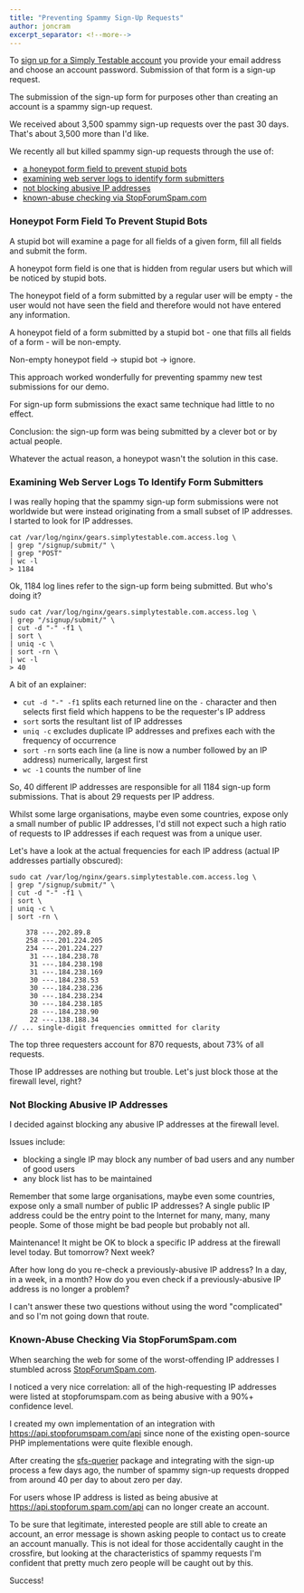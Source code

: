 ```yaml
---
title: "Preventing Spammy Sign-Up Requests"
author: joncram
excerpt_separator: <!--more-->
---
```


To [sign up for a Simply Testable account](https://gears.simplytestable.com/signup/) you provide
your email address and choose an account password. Submission of that form is a sign-up request.

The submission of the sign-up form for purposes other than creating an account
is a spammy sign-up request.

We received about 3,500 spammy sign-up requests over the past 30 days. That's about 3,500 more
than I'd like.

We recently all but killed spammy sign-up requests through the use of:

- [a honeypot form field to prevent stupid bots](/preventing-spammy-sign-up-requests#honeypot-form-field-to-prevent-stupid-bots)
- [examining web server logs to identify form submitters](/preventing-spammy-sign-up-requests#honeypot-form-field-to-prevent-stupid-bot)
- [not blocking abusive IP addresses](/preventing-spammy-sign-up-requests#not-blocking-abusive-ip-addresses)
- [known-abuse checking via StopForumSpam.com](/preventing-spammy-sign-up-requests#known-abuse-checking-via-stopforumspamcom)

<!--more-->

### Honeypot Form Field To Prevent Stupid Bots

A stupid bot will examine a page for all fields of a given form, fill all fields and submit the form.

A honeypot form field is one that is hidden from regular users but which will be noticed by stupid bots.

The honeypot field of a form submitted by a regular user will be empty - the user would not have seen the field and
therefore would not have entered any information.

A honeypot field of a form submitted by a stupid bot - one that fills all fields of a form - will be non-empty.

Non-empty honeypot field → stupid bot → ignore.

This approach worked wonderfully for preventing spammy new test submissions for our demo.

For sign-up form submissions the exact same technique had little to no effect.

Conclusion: the sign-up form was being submitted by a clever bot or by actual people.

Whatever the actual reason, a honeypot wasn't the solution in this case.

### Examining Web Server Logs To Identify Form Submitters

I was really hoping that the spammy sign-up form submissions were not worldwide but were instead originating from a
small subset of IP addresses. I started to look for IP addresses.

```
cat /var/log/nginx/gears.simplytestable.com.access.log \
| grep "/signup/submit/" \
| grep "POST"
| wc -l
> 1184
```

Ok, 1184 log lines refer to the sign-up form being submitted. But who's doing it?

```
sudo cat /var/log/nginx/gears.simplytestable.com.access.log \
| grep "/signup/submit/" \
| cut -d "-" -f1 \
| sort \
| uniq -c \
| sort -rn \
| wc -l
> 40
```

A bit of an explainer: 
- `cut -d "-" -f1` splits each returned line on the `-` character and then selects first field which happens to be the
requester's IP address
- `sort` sorts the resultant list of IP addresses
- `uniq -c` excludes duplicate IP addresses and prefixes each with the frequency of occurrence
- `sort -rn` sorts each line (a line is now a number followed by an IP address) numerically, largest first
- `wc -1` counts the number of line

So, 40 different IP addresses are responsible for all 1184 sign-up form submissions. That is about 29 requests per
IP address.

Whilst some large organisations, maybe even some countries, expose only a small number of public IP addresses, I'd
still not expect such a high ratio of requests to IP addresses if each request was from a unique user.

Let's have a look at the actual frequencies for each IP address (actual IP addresses partially obscured):


```
sudo cat /var/log/nginx/gears.simplytestable.com.access.log \
| grep "/signup/submit/" \
| cut -d "-" -f1 \
| sort \
| uniq -c \
| sort -rn \

    378 ---.202.89.8 
    258 ---.201.224.205 
    234 ---.201.224.227 
     31 ---.184.238.78 
     31 ---.184.238.198 
     31 ---.184.238.169 
     30 ---.184.238.53 
     30 ---.184.238.236 
     30 ---.184.238.234 
     30 ---.184.238.185 
     28 ---.184.238.90 
     22 ---.138.188.34 
// ... single-digit frequencies ommitted for clarity
```

The top three requesters account for 870 requests, about 73% of all requests.

Those IP addresses are nothing but trouble. Let's just block those at the firewall level, right?

### Not Blocking Abusive IP Addresses

I decided against blocking any abusive IP addresses at the firewall level.

Issues include:

- blocking a single IP may block any number of bad users and any number of good users
- any block list has to be maintained

Remember that some large organisations, maybe even some countries, expose only a small number of public IP addresses?
A single public IP address could be the entry point to the Internet for many, many, many people. Some of those might
be bad people but probably not all.

Maintenance! It might be OK to block a specific IP address at the firewall level today. But tomorrow? Next week?

After how long do you re-check a previously-abusive IP address? In a day, in a week, in a month?  How do you even check
if a previously-abusive IP address is no longer a problem?

I can't answer these two questions without using the word "complicated" and so I'm not going down that route.

### Known-Abuse Checking Via StopForumSpam.com

When searching the web for some of the worst-offending IP addresses I stumbled across [StopForumSpam.com](https://www.stopforumspam.com/).

I noticed a very nice correlation: all of the high-requesting IP addresses were listed at stopforumspam.com as being
abusive with a 90%+ confidence level.

I created my own implementation of an integration with https://api.stopforumspam.com/api since none of the existing
open-source PHP implementations were quite flexible enough.

After creating the [sfs-querier](https://packagist.org/packages/webignition/sfs-querier) package and integrating
with the sign-up process a few days ago, the number of spammy sign-up requests dropped from around 40 per day to
about zero per day.

For users whose IP address is listed as being abusive at https://api.stopforum.spam.com/api can no longer create
an account. 

To be sure that legitimate, interested people are still able to create an account, an error message is shown asking
people to contact us to create an account manually. This is not ideal for those accidentally caught in the crossfire,
but looking at the characteristics of spammy requests I'm confident that pretty much zero people will be caught out
by this.

Success!
